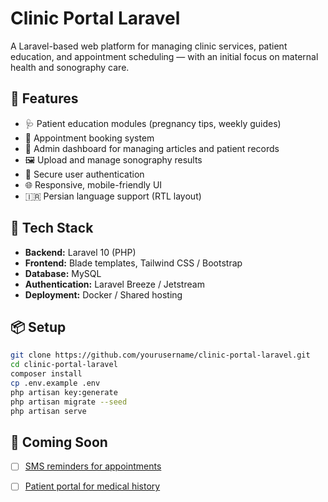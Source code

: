 # Clinic Portal Laravel

A Laravel-based web platform for managing clinic services, patient education, and appointment scheduling — with an initial focus on maternal health and sonography care.

## 🌟 Features

- 🩺 Patient education modules (pregnancy tips, weekly guides)
- 📅 Appointment booking system
- 🧾 Admin dashboard for managing articles and patient records
- 🖼️ Upload and manage sonography results
- 🔐 Secure user authentication
- 🌐 Responsive, mobile-friendly UI
- 🇮🇷 Persian language support (RTL layout)

## 🔧 Tech Stack

- **Backend:** Laravel 10 (PHP)
- **Frontend:** Blade templates, Tailwind CSS / Bootstrap
- **Database:** MySQL
- **Authentication:** Laravel Breeze / Jetstream
- **Deployment:** Docker / Shared hosting

## 📦 Setup

```bash
git clone https://github.com/yourusername/clinic-portal-laravel.git
cd clinic-portal-laravel
composer install
cp .env.example .env
php artisan key:generate
php artisan migrate --seed
php artisan serve
```

## 🚀 Coming Soon
- [ ] [SMS reminders for appointments](https://github.com/yourrepo/issues/1)
- [ ] [Patient portal for medical history](https://github.com/yourrepo/issues/2)

